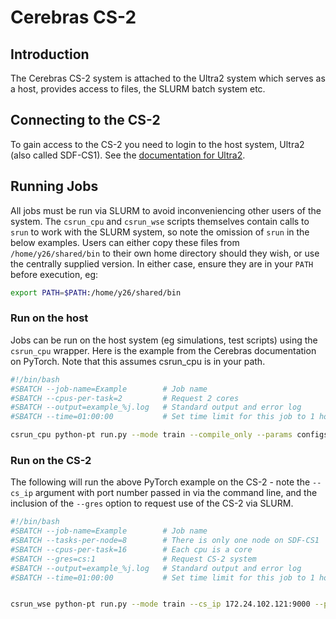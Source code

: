 # Cerebras CS-2

## Introduction

The Cerebras CS-2 system is attached to the Ultra2 system which serves as a host, provides access to files, the SLURM batch system etc.

## Connecting to the CS-2

To gain access to the CS-2 you need to login to the host system, Ultra2 (also called SDF-CS1). See the [documentation for Ultra2](../ultra2/run.md#login).

## Running Jobs

All jobs must be run via SLURM to avoid inconveniencing other users of the system. The `csrun_cpu` and `csrun_wse` scripts themselves contain calls to `srun` to work with the SLURM system, so note the omission of `srun` in the below examples.
Users can either copy these files from `/home/y26/shared/bin` to their own home directory should they wish, or use the centrally supplied version. In either case, ensure they are in your `PATH` before execution, eg:

```bash
export PATH=$PATH:/home/y26/shared/bin
```

### Run on the host

Jobs can be run on the host system (eg simulations, test scripts) using the `csrun_cpu` wrapper. Here is the example from the Cerebras documentation on PyTorch. Note that this assumes csrun_cpu is in your path.

```bash
#!/bin/bash
#SBATCH --job-name=Example        # Job name
#SBATCH --cpus-per-task=2         # Request 2 cores
#SBATCH --output=example_%j.log   # Standard output and error log
#SBATCH --time=01:00:00           # Set time limit for this job to 1 hour

csrun_cpu python-pt run.py --mode train --compile_only --params configs/<name-of-the-params-file.yaml>
```

### Run on the CS-2

The following will run the above PyTorch example on the CS-2 - note the `--cs_ip` argument with port number passed in via the command line, and the inclusion of the `--gres` option to request use of the CS-2 via SLURM.

```bash
#!/bin/bash
#SBATCH --job-name=Example        # Job name
#SBATCH --tasks-per-node=8        # There is only one node on SDF-CS1
#SBATCH --cpus-per-task=16        # Each cpu is a core
#SBATCH --gres=cs:1               # Request CS-2 system
#SBATCH --output=example_%j.log   # Standard output and error log
#SBATCH --time=01:00:00           # Set time limit for this job to 1 hour


csrun_wse python-pt run.py --mode train --cs_ip 172.24.102.121:9000 --params configs/<name-of-the-params-file.yaml>
```
